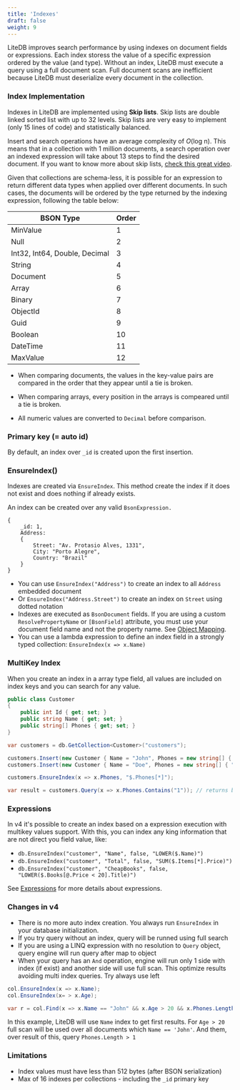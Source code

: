 ```yaml
---
title: 'Indexes'
draft: false
weight: 9
---
```


LiteDB improves search performance by using indexes on document fields or expressions. Each index storess the value of a specific expression ordered by the value (and type). Without an index, LiteDB must execute a query using a full document scan. Full document scans are inefficient because LiteDB must deserialize every document in the collection.

### Index Implementation

Indexes in LiteDB are implemented using **Skip lists**. Skip lists are double linked sorted list with up to 32 levels. Skip lists are very easy to implement (only 15 lines of code) and statistically balanced.

Insert and search operations have an average complexity of *O*(log n). This means that in a collection with 1 million documents, a search operation over an indexed expression will take about 13 steps to find the desired document. If you want to know more about skip lists, [check this great video](https://www.youtube.com/watch?v=kBwUoWpeH_Q). 

Given that collections are schema-less, it is possible for an expression to return different data types when applied over different documents. In such cases, the documents will be ordered by the type returned by the indexing expression, following the table below:

|BSON Type                     |Order|
|------------------------------|-----|
|MinValue                      |1    |
|Null                          |2    |
|Int32, Int64, Double, Decimal |3    |
|String                        |4    |
|Document                      |5    |
|Array                         |6    |
|Binary                        |7    |
|ObjectId                      |8    |
|Guid                          |9    |
|Boolean                       |10   |
|DateTime                      |11   |
|MaxValue                      |12   |

- When comparing documents, the values in the key-value pairs are compared in the order that they appear until a tie is broken.

- When comparing arrays, every position in the arrays is compeared until a tie is broken.

- All numeric values are converted to `Decimal` before comparison.

### Primary key (= auto id) 

By default, an index over `_id` is created upon the first insertion.

### EnsureIndex()

Indexes are created via `EnsureIndex`. This method create the index if it does not exist and does nothing if already exists.

An index can be created over any valid `BsonExpression.`

```JS
{
    _id: 1,
    Address:
    {
        Street: "Av. Protasio Alves, 1331",
        City: "Porto Alegre",
        Country: "Brazil"
    }
}
```

- You can use `EnsureIndex("Address")` to create an index to all `Address` embedded document
- Or `EnsureIndex("Address.Street")` to create an index on `Street` using dotted notation
- Indexes are executed as `BsonDocument` fields. If you are using a custom `ResolvePropertyName` or `[BsonField]` attribute, you must use your document field name and not the property name. See [Object Mapping](Object-Mapping).
- You can use a lambda expression to define an index field in a strongly typed collection: `EnsureIndex(x => x.Name)`

### MultiKey Index

When you create an index in a array type field, all values are included on index keys and you can search for any value.

```C#
public class Customer
{
    public int Id { get; set; }
    public string Name { get; set; }
    public string[] Phones { get; set; }
}

var customers = db.GetCollection<Customer>("customers");

customers.Insert(new Customer { Name = "John", Phones = new string[] { "1", "2", "5" });
customers.Insert(new Customer { Name = "Doe", Phones = new string[] { "1", "8" });

customers.EnsureIndex(x => x.Phones, "$.Phones[*]");

var result = customers.Query(x => x.Phones.Contains("1")); // returns both documents
```

### Expressions

In v4 it's possible to create an index based on a expression execution with multikey values support. With this, you can index any king information that are not direct you field value, like:

- `db.EnsureIndex("customer", "Name", false, "LOWER($.Name)")`
- `db.EnsureIndex("customer", "Total", false, "SUM($.Items[*].Price)")`
- `db.EnsureIndex("customer", "CheapBooks", false, "LOWER($.Books[@.Price < 20].Title)")`

See [Expressions](Expressions) for more details about expressions.

### Changes in v4

- There is no more auto index creation. You always run `EnsureIndex` in your database initialization.
- If you try query without an index, query will be runned using full search
- If you are using a LINQ expression with no resolution to `Query` object, query engine will run query after map to object
- When your query has an `And` operation, engine will run only 1 side with index (if exist) and another side will use full scan. This optimize results avoiding multi index queries. Try always use left

```C#
col.EnsureIndex(x => x.Name);
col.EnsureIndex(x= > x.Age);

var r = col.Find(x => x.Name == "John" && x.Age > 20 && x.Phones.Length > 1);
```

In this example, LiteDB will use `Name` index to get first results. For `Age > 20` full scan will be used over all documents which `Name == 'John'`. And them, over result of this, query `Phones.Length > 1`

###  Limitations

- Index values must have less than 512 bytes (after BSON serialization)
- Max of 16 indexes per collections - including the `_id` primary key